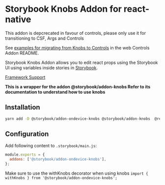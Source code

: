 # Storybook Knobs Addon for react-native

This addon is depcrecated in favour of controls, please only use it for transitioning to CSF, Args and Controls

See [examples for migrating from Knobs to Controls](https://github.com/storybookjs/storybook/blob/next/code/addons/controls/README.md#how-do-i-migrate-from-addon-knobs) in the web Controls Addon README.

Storybook Knobs Addon allows you to edit react props using the Storybook UI using variables inside stories in [Storybook](https://storybook.js.org).

[Framework Support](https://github.com/storybookjs/storybook/blob/master/ADDONS_SUPPORT.md)

**This is a wrapper for the addon @storybook/addon-knobs Refer to its documentation to understand how to use knobs**

## Installation

```sh
yarn add -D @storybook/addon-ondevice-knobs @storybook/addon-knobs  @react-native-community/datetimepicker @react-native-community/slider
```

## Configuration

Add following content to `.storybook/main.js`:

```js
module.exports = {
  addons: ['@storybook/addon-ondevice-knobs'],
};
```

Make sure to use the withKnobs decorator when using knobs `import { withKnobs } from '@storybook/addon-ondevice-knobs';`

